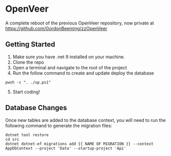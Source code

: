 # OpenVeer
A complete reboot of the previous OpenVeer repository, now private at https://github.com/GordonBeeming/zzOpenVeer

## Getting Started

1. Make sure you have .net 9 installed on your machine.
2. Clone the repo
3. Open a terminal and navigate to the root of the project
4. Run the follow command to create and update deploy the database

```
pwsh -c ". ./up.ps1"
```

5. Start coding!

## Database Changes

Once new tables are added to the database context, you will need to run the following command to generate the migration files:

    dotnet tool restore
    cd src
    dotnet dotnet-ef migrations add {{ NAME OF MIGRATION }} --context AppDbContext --project 'Data' --startup-project 'Api'
